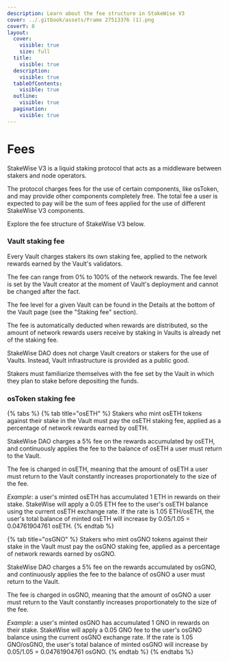 ```yaml
---
description: Learn about the fee structure in StakeWise V3
cover: ../.gitbook/assets/Frame 27513376 (1).png
coverY: 0
layout:
  cover:
    visible: true
    size: full
  title:
    visible: true
  description:
    visible: true
  tableOfContents:
    visible: true
  outline:
    visible: true
  pagination:
    visible: true
---
```


# Fees

StakeWise V3 is a liquid staking protocol that acts as a middleware between stakers and node operators.&#x20;

The protocol charges fees for the use of certain components, like osToken, and may provide other components completely free. The total fee a user is expected to pay will be the sum of fees applied for the use of different StakeWise V3 components. &#x20;

Explore the fee structure of StakeWise V3 below.&#x20;

### Vault staking fee

Every Vault charges stakers its own staking fee, applied to the network rewards earned by the Vault's validators.&#x20;

The fee can range from 0% to 100% of the network rewards. The fee level is set by the Vault creator at the moment of Vault's deployment and cannot be changed after the fact.&#x20;

The fee level for a given Vault can be found in the Details at the bottom of the Vault page (see the "Staking fee" section). &#x20;

The fee is automatically deducted when rewards are distributed, so the amount of network rewards users receive by staking in Vaults is already net of the staking fee.

StakeWise DAO does not charge Vault creators or stakers for the use of Vaults. Instead, Vault infrastructure is provided as a public good.

Stakers must familiarize themselves with the fee set by the Vault in which they plan to stake before depositing the funds.&#x20;

### osToken staking fee

{% tabs %}
{% tab title="osETH" %}
Stakers who mint osETH tokens against their stake in the Vault must pay the osETH staking fee, applied as a percentage of network rewards earned by osETH.&#x20;

StakeWise DAO charges a 5% fee on the rewards accumulated by osETH, and continuously applies the fee to the balance of osETH a user must return to the Vault.&#x20;

The fee is charged in osETH, meaning that the amount of osETH a user must return to the Vault constantly increases proportionately to the size of the fee.

_Example_: a user's minted osETH has accumulated 1 ETH in rewards on their stake. StakeWise will apply a 0.05 ETH fee to the user's osETH balance using the current osETH exchange rate. If the rate is 1.05 ETH/osETH, the user's total balance of minted osETH will increase by 0.05/1.05 = 0.04761904761 osETH.&#x20;
{% endtab %}

{% tab title="osGNO" %}
Stakers who mint osGNO tokens against their stake in the Vault must pay the osGNO staking fee, applied as a percentage of network rewards earned by osGNO.&#x20;

StakeWise DAO charges a 5% fee on the rewards accumulated by osGNO, and continuously applies the fee to the balance of osGNO a user must return to the Vault.&#x20;

The fee is charged in osGNO, meaning that the amount of osGNO a user must return to the Vault constantly increases proportionately to the size of the fee.

_Example_: a user's minted osGNO has accumulated 1 GNO in rewards on their stake. StakeWise will apply a 0.05 GNO fee to the user's osGNO balance using the current osGNO exchange rate. If the rate is 1.05 GNO/osGNO, the user's total balance of minted osGNO will increase by 0.05/1.05 = 0.04761904761 osGNO.&#x20;
{% endtab %}
{% endtabs %}
